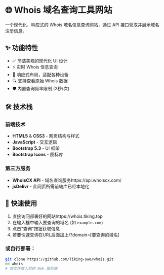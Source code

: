 # 🌐 Whois 域名查询工具网站

一个现代化、响应式的 Whois 域名信息查询网站，通过 API 接口获取并展示域名注册信息。

## ✨ 功能特性

- ✅ 简洁美观的现代化 UI 设计
- ⚡ 实时 Whois 信息查询
- 📱 响应式布局，适配各种设备
- 🔍 支持查看原始 Whois 数据
- 🛡️ 内置查询频率限制 (2秒/次)

## 🛠️ 技术栈

### 前端技术
- **HTML5** & **CSS3** - 网页结构与样式
- **JavaScript** - 交互逻辑
- **Bootstrap 5.3** - UI 框架
- **Bootstrap Icons** - 图标库

### 第三方服务
- **WhoisCX API** - 域名查询服务https://api.whoiscx.com/
- **jsDelivr** - 此网页所需前端库已经本地化

## 🚀 快速使用

1. 直接访问部署好的网站https://whois.tiking.top 
2. 在输入框中输入要查询的域名 (如 `example.com`)
3. 点击"查询"按钮获取信息
4. 若要快速查询在URL后面加上/?domain=[要查询的域名]

### 或自行部署：

```bash
git clone https://github.com/Tiking-owo/whois.git
cd whois
# 将文件放入您的 Web 服务器
